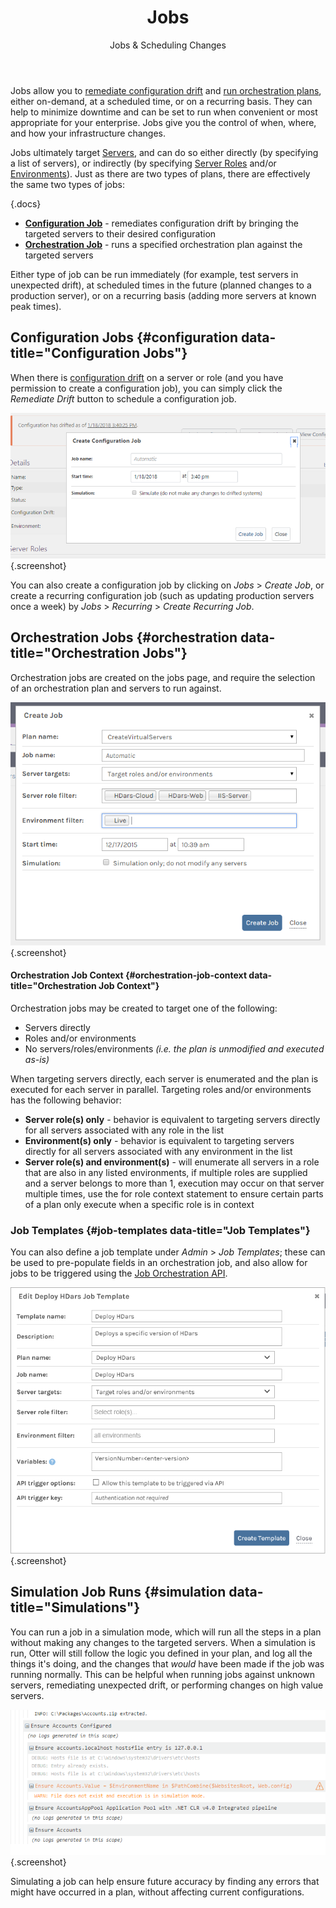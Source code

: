 ﻿---
title: Jobs
subtitle: Jobs & Scheduling Changes
keywords: otter,jobs,executions
sequence: 300
show-headings-in-nav: true
---

Jobs allow you to [remediate configuration drift][Plans] and [run orchestration plans][Plans], either on-demand, at a scheduled time, or on a recurring basis. They can help to minimize downtime and can be set to run when convenient or most appropriate for your enterprise. Jobs give you the control of when, where, and how your infrastructure changes.

Jobs ultimately target [Servers], and can do so either directly (by specifying a list of servers), or indirectly (by specifying [Server Roles] and/or [Environments]). Just as there are two types of plans, there are effectively the same two types of jobs:

{.docs}
- **[Configuration Job](#configuration)** - remediates configuration drift by bringing the targeted servers to their desired configuration
- **[Orchestration Job](#orchestration)** - runs a specified orchestration plan against the targeted servers

Either type of job can be run immediately (for example, test servers in unexpected drift), at scheduled times in the future (planned changes to a production server), or on a recurring basis (adding more servers at known peak times).

## Configuration Jobs {#configuration data-title="Configuration Jobs"}

When there is [configuration drift] on a server or role (and you have permission to create a configuration job), you can simply click the *Remediate Drift* button to schedule a configuration job.

![Remediation Job in Otter](/resources/documentation/otter/jobs-remediate.png){.screenshot}

You can also create a configuration job by clicking on *Jobs* > *Create Job*, or create a recurring configuration job (such as updating production servers once a week) by <i>Jobs</i> > *Recurring* > *Create Recurring Job*.

## Orchestration Jobs {#orchestration data-title="Orchestration Jobs"}

Orchestration jobs are created on the jobs page, and require the selection of an orchestration plan and servers to run against.

![Orchestration Job in Otter](/resources/documentation/otter/jobs-orchestration.png){.screenshot}

#### Orchestration Job Context {#orchestration-job-context data-title="Orchestration Job Context"}

Orchestration jobs may be created to target one of the following:

- Servers directly
- Roles and/or environments
- No servers/roles/environments *(i.e. the plan is unmodified and executed as-is)*

When targeting servers directly, each server is enumerated and the plan is executed for each server in parallel. Targeting roles and/or environments has the following behavior:

- **Server role(s) only** - behavior is equivalent to targeting servers directly for all servers associated with any role in the list
- **Environment(s) only** - behavior is equivalent to targeting servers directly for all servers associated with any environment in the list
- **Server role(s) and environment(s)** - will enumerate all servers in a role that are also in any listed environments, if multiple roles are supplied and a server belongs to more than 1, execution may occur on that server multiple times, use the for role context statement to ensure certain parts of a plan only execute when a specific role is in context

### Job Templates {#job-templates data-title="Job Templates"}

You can also define a job template under *Admin* > *Job Templates*; these can be used to pre-populate fields in an orchestration job, and also allow for jobs to be triggered using the [Job Orchestration API].

![Job Templates in Otter](/resources/documentation/otter/job-template.png){.screenshot}

## Simulation Job Runs {#simulation data-title="Simulations"}

You can run a job in a simulation mode, which will run all the steps in a plan without making any changes to the targeted servers. When a simulation is run, Otter will still follow the logic you defined in your plan, and log all the things it's doing, and the changes that *would* have been made if the job was running normally. This can be helpful when running jobs against unknown servers, remediating unexpected drift, or performing changes on high value servers.

![Simulation Job in Otter](/resources/documentation/otter/jobs-simulate.png){.screenshot}

Simulating a job can help ensure future accuracy by finding any errors that might have occurred in a plan, without affecting current configurations.

[Plans]: /support/documentation/otter/core-concepts/plans
[Servers]: /support/documentation/otter/core-concepts/servers
[configuration drift]: /support/documentation/otter/core-concepts/servers#drift
[Server Roles]: /support/documentation/otter/modeling-infrastructure/server-roles
[Environments]: /support/documentation/otter/modeling-infrastructure/environments
[Job Orchestration API]: /support/documentation/otter/reference/api/jobs
